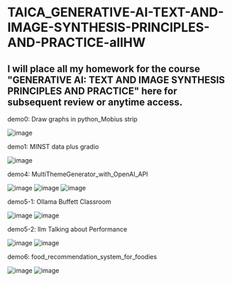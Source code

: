 # TAICA_GENERATIVE-AI-TEXT-AND-IMAGE-SYNTHESIS-PRINCIPLES-AND-PRACTICE-allHW
I will place all my homework for the course "GENERATIVE AI: TEXT AND IMAGE SYNTHESIS PRINCIPLES AND PRACTICE" here for subsequent review or anytime access.
---------------------------------------------------------------------------------------------------


demo0: Draw graphs in python_Mobius strip

![image](https://github.com/user-attachments/assets/76681cd9-ec3d-4624-9da1-d16d312aaa65)

demo1: MINST data plus gradio

![image](https://github.com/user-attachments/assets/8f14a603-69cb-48ec-b524-65d36c4f4588)

demo4: MultiThemeGenerator_with_OpenAI_API

![image](https://github.com/user-attachments/assets/e2dd4d74-8983-4c39-b30f-a2d7e4642a3b)
![image](https://github.com/user-attachments/assets/e481b3a0-aa8e-4507-8adb-3f4fed684919)
![image](https://github.com/user-attachments/assets/bf004889-5ec9-47f5-b352-ffe9d7768d5a)

demo5-1: Ollama Buffett Classroom 

![image](https://github.com/user-attachments/assets/30d4420b-17e0-4aba-aace-d44542b1dc3c)
![image](https://github.com/user-attachments/assets/20340fc4-0c19-45ac-9f75-416d9f01d898)

demo5-2: llm Talking about Performance

![image](https://github.com/user-attachments/assets/c73e62cd-3d2d-4707-9879-fb0999763112)
![image](https://github.com/user-attachments/assets/558edfbc-f396-4a56-875b-1c52df9e76f2)

demo6: food_recommendation_system_for_foodies

![image](https://github.com/user-attachments/assets/1c0b9f9a-2a9f-44c7-86f8-5815debae22e)
![image](https://github.com/user-attachments/assets/fac3e021-41b3-4681-b76d-95849df85289)




